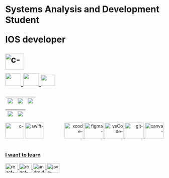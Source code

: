 <h1>
  <p>Systems Analysis and Development Student</p>
  <p>IOS developer</p>
  <img align="left" alt="c-"  height="50" width="60" src="devicon-apple-original"/>
  
  
  <div align="left">     <!-- CERTIFICATE DIV .......................................................... -->
  
  <br>
     
  </div>
  
   <p>        <!-- contact -->
  <a href="https://www.facebook.com/gabriel.desouzarossi.9">
  <img height="40" width="50" src="https://cdn.jsdelivr.net/gh/devicons/devicon/icons/facebook/facebook-original.svg"/>
 
  <a href="https://www.linkedin.com/in/gabriel-s-rossi-4263681a3/">
  <img height="40" width="50" src="https://cdn.jsdelivr.net/gh/devicons/devicon/icons/linkedin/linkedin-original.svg" />
      
  <a href="https://mail.google.com/mail/u/0/#inbox?compose=SxfkdqMFJBqfqFNWLnVfKdqgTsHwTsjRPCrqXnjSVFpxmQRZGNJGxjFHrfQhGdRFtzDzDCsFHHsZZTWxqPmFLnVfKQRWDztmNKSFGkLPjRbTBFDHhnq">
  <img height="35" width="45" src="https://cdn.discordapp.com/attachments/819226289789075497/1012727062190108753/gmail-logo-2-1.png"/>

 </h1>
    

<div align="left"><!-- MAIN DIV........................................................ -->

| ![](http://github-profile-summary-cards.vercel.app/api/cards/stats?username=GabrielRossi-gr&theme=nord_dark) | ![](http://github-profile-summary-cards.vercel.app/api/cards/repos-per-language?username=GabrielRossi-gr&hide=Html&theme=nord_dark) | ![](http://github-profile-summary-cards.vercel.app/api/cards/most-commit-language?username=GabrielRossi-gr&theme=nord_dark) |
| :-: | :-: | :-: |

| ![](http://github-profile-summary-cards.vercel.app/api/cards/profile-details?username=GabrielRossi-gr&theme=nord_dark) | ![](https://github-readme-streak-stats.herokuapp.com/?user=GabrielRossi-gr&hide_border=true&date_format=M%20j%5B%2C%20Y%5D&background=2D3742&stroke=2D3742&ring=6bbbca&fire=6bbbca&currStreakNum=fff&sideNums=6bbbca&currStreakLabel=6bbbca&sideLabels=fff&dates=fff) |
| :-: | :-: |
  
<div align="right">
<img align="left" alt="c-"  height="50" width="60" src="https://cdn.jsdelivr.net/gh/devicons/devicon/icons/c/c-original.svg"/>
<img align="left" alt="swift-" height="50" width="60" src="https://cdn.jsdelivr.net/gh/devicons/devicon/icons/swift/swift-original.svg"/> 
  
<img align="" alt="xcode-"  height="50" width="60" src="https://cdn.jsdelivr.net/gh/devicons/devicon/icons/xcode/xcode-original.svg"/>
<img align="" alt="figma-"  height="50" width="60" src="https://cdn.jsdelivr.net/gh/devicons/devicon/icons/figma/figma-original.svg"/>
<img align="" alt="vsCode-"  height="50" width="60" src="https://cdn.jsdelivr.net/gh/devicons/devicon/icons/vscode/vscode-original.svg"/>
<img align="" alt="git-"  height="50" width="60" src="https://cdn.jsdelivr.net/gh/devicons/devicon/icons/git/git-original.svg"/>
<img align="" alt="canva-"  height="50" width="60" src="https://cdn.jsdelivr.net/gh/devicons/devicon/icons/canva/canva-original.svg"/>
</div>
    
 </div>

<h1>
</h1>
 
 </div>
 <div align="left">         <!-- LEARNIG PAGE........................................................... -->
  <h3></h3>
     
   
  <h3> I want to learn</h3> <!-- i want to learning area.......................................................... -->
      <img align="center" alt="react-"   height="30" width="40" src="https://cdn.jsdelivr.net/gh/devicons/devicon/icons/react/react-original.svg">
       <img align="center" alt="react-"   height="30" width="40" src="https://cdn.jsdelivr.net/gh/devicons/devicon/icons/kotlin/kotlin-original.svg">
        <img align="center" alt="android-" height="30" width="40" src="https://cdn.jsdelivr.net/gh/devicons/devicon/icons/android/android-original.svg" />
          <img align="center" alt="java-" height="30" width="40" src="https://cdn.jsdelivr.net/gh/devicons/devicon/icons/java/java-original.svg" />

   <h1>
   </h1>
   <!-- 
   
               R 
              R R
             R   R
            R  O  R
           R O   O R
           R O   O R
           R   O   R
           R       R
           R       R 
          RR   G   RR
         RRR   S   RRR
        RRRR   R   RRRR
       RRRRR_______RRRRR
            RR   RR    
            RR   RR
            |     |
             |     |
            |     |
   
  -->
 
 </div> <!-- CLOUSE MAIN DIV ......................................................................................--> 



  
